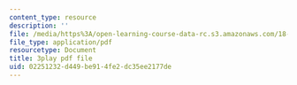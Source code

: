 ```yaml
---
content_type: resource
description: ''
file: /media/https%3A/open-learning-course-data-rc.s3.amazonaws.com/18-03sc-differential-equations-fall-2011/02251232d449be914fe2dc35ee2177de_jOBBwI4CYjM.pdf
file_type: application/pdf
resourcetype: Document
title: 3play pdf file
uid: 02251232-d449-be91-4fe2-dc35ee2177de
---
```

